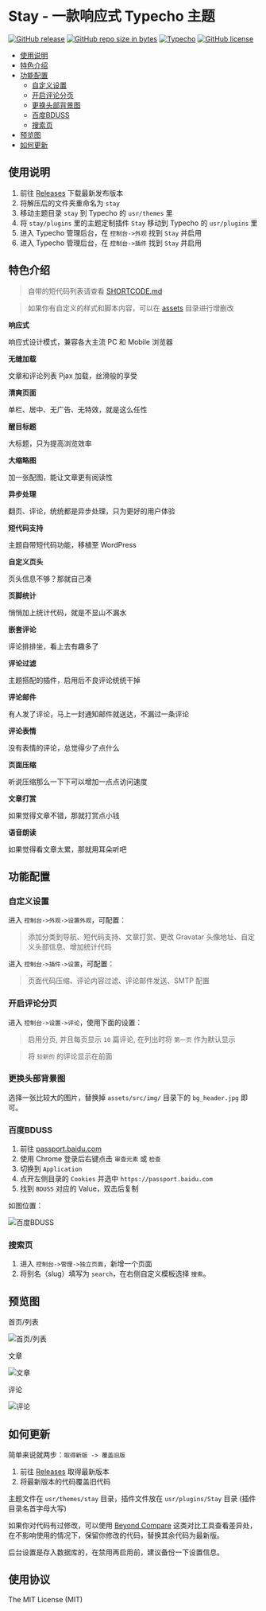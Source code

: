 # Stay - 一款响应式 Typecho 主题

[![GitHub release](https://img.shields.io/github/release/maicong/stay.svg?style=flat-square)](https://github.com/maicong/stay/releases)
[![GitHub repo size in bytes](https://img.shields.io/github/repo-size/maicong/stay.svg?style=flat-square)](https://github.com/maicong/stay/pulse)
[![Typecho](https://img.shields.io/badge/typecho-%3E%3D%201.0-blue.svg?style=flat-square)](https://github.com/typecho/typecho)
[![GitHub license](https://img.shields.io/badge/license-MIT-blue.svg?style=flat-square)](#LICENSE)

- [使用说明](#使用说明)
- [特色介绍](#特色介绍)
- [功能配置](#功能配置)
  - [自定义设置](#自定义设置)
  - [开启评论分页](#开启评论分页)
  - [更换头部背景图](#更换头部背景图)
  - [百度BDUSS](#百度bduss)
  - [搜索页](#搜索页)
- [预览图](#预览图)
- [如何更新](#如何更新)

## 使用说明

1. 前往 [Releases](https://github.com/maicong/stay/releases) 下载最新发布版本
2. 将解压后的文件夹重命名为 `stay`
3. 移动主题目录 `stay` 到 Typecho 的 `usr/themes` 里
4. 将 `stay/plugins` 里的主题定制插件 `Stay` 移动到 Typecho 的 `usr/plugins` 里
5. 进入 Typecho 管理后台，在 `控制台->外观` 找到 `Stay` 并启用
6. 进入 Typecho 管理后台，在 `控制台->插件` 找到 `Stay` 并启用

## 特色介绍

> 自带的短代码列表请查看 [SHORTCODE.md](SHORTCODE.md)

> 如果你有自定义的样式和脚本内容，可以在 [assets](assets) 目录进行增删改

**响应式**

响应式设计模式，兼容各大主流 PC 和 Mobile 浏览器

**无缝加载**

文章和评论列表 Pjax 加载，丝滑般的享受

**清爽页面**

单栏、居中、无广告、无特效，就是这么任性

**醒目标题**

大标题，只为提高浏览效率

**大缩略图**

加一张配图，能让文章更有阅读性

**异步处理**

翻页、评论，统统都是异步处理，只为更好的用户体验

**短代码支持**

主题自带短代码功能，移植至 WordPress

**自定义页头**

页头信息不够？那就自己凑

**页脚统计**

悄悄加上统计代码，就是不显山不漏水

**嵌套评论**

评论排排坐，看上去有趣多了

**评论过滤**

主题搭配的插件，启用后不良评论统统干掉

**评论邮件**

有人发了评论，马上一封通知邮件就送达，不漏过一条评论

**评论表情**

没有表情的评论，总觉得少了点什么

**页面压缩**

听说压缩那么一下下可以增加一点点访问速度

**文章打赏**

如果觉得文章不错，那就打赏点小钱

**语音朗读**

如果觉得看文章太累，那就用耳朵听吧

## 功能配置

### 自定义设置

进入 `控制台->外观->设置外观`，可配置：

> 添加分类到导航、短代码支持、文章打赏、更改 Gravatar 头像地址、自定义头部信息、增加统计代码

进入 `控制台->插件->设置`，可配置：

> 页面代码压缩、评论内容过滤、评论邮件发送、SMTP 配置

### 开启评论分页

进入 `控制台->设置->评论`，使用下面的设置：

> 启用分页, 并且每页显示 `10` 篇评论, 在列出时将 `第一页` 作为默认显示

> 将 `较新的` 的评论显示在前面

### 更换头部背景图

选择一张比较大的图片，替换掉 `assets/src/img/` 目录下的 `bg_header.jpg` 即可。

### 百度BDUSS

1. 前往 [passport.baidu.com](https://passport.baidu.com/)
2. 使用 Chrome 登录后右键点击 `审查元素` 或 `检查`
3. 切换到 `Application`
4. 点开左侧目录的 `Cookies` 并选中 `https://passport.baidu.com`
5. 找到 `BDUSS` 对应的 Value，双击后复制

如图位置：

![百度BDUSS](https://ww4.sinaimg.cn/large/0060lm7Tly1fnak8p8pjgj30uj0fjwhf.jpg)

### 搜索页

1. 进入 `控制台->管理->独立页面`，新增一个页面
2. 将别名（slug）填写为 `search`，在右侧自定义模板选择 `搜索`。

## 预览图

首页/列表

![首页/列表](https://ww3.sinaimg.cn/large/0060lm7Tly1fmmmcx73gjj31kw10k1ky.jpg)

文章

![文章](https://ww4.sinaimg.cn/large/0060lm7Tly1fmmmcvy4b8j31kw10yx6p.jpg)

评论

![评论](https://ww1.sinaimg.cn/large/0060lm7Tly1fmmmcslxq2j31kw10y7cg.jpg)

## 如何更新

简单来说就两步：`取得新版 -> 覆盖旧版`

1. 前往 [Releases](https://github.com/maicong/stay/releases) 取得最新版本
2. 将最新版本的代码覆盖旧代码

主题文件在 `usr/themes/stay` 目录，插件文件放在 `usr/plugins/Stay` 目录 (插件目录名首字母大写)

如果你对代码有过修改，可以使用 [Beyond Compare](https://www.scootersoftware.com/download.php) 这类对比工具查看差异处，在不影响使用的情况下，保留你修改的代码，替换其余代码为最新版。

后台设置是存入数据库的，在禁用再启用前，建议备份一下设置信息。

## 使用协议

The MIT License (MIT)
